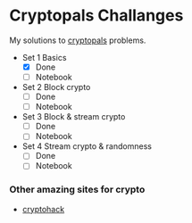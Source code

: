 # Cryptopals Challanges

My solutions to [cryptopals](https://www.cryptopals.com) problems.
- Set 1 Basics
	- [x] Done
	- [ ] Notebook
- Set 2 Block crypto
	- [ ] Done
	- [ ] Notebook
- Set 3 Block & stream crypto
	- [ ] Done
	- [ ] Notebook
- Set 4 Stream crypto & randomness
	- [ ] Done
	- [ ] Notebook

### Other amazing sites for crypto

- [cryptohack](https://cryptohack.org/)
